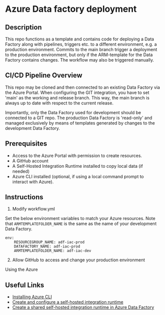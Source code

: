 # Azure Data factory deployment

## Description

This repo functions as a template and contains code for deploying a Data Factory along with pipelines, triggers etc. to a different environment, e.g. a production environment. Commits to the main branch trigger a deployment to the production environment, but only if the ARM-template for the Data Factory contains changes. The workflow may also be triggered manually.

## CI/CD Pipeline Overview

This repo may be cloned and then connected to an existing Data Factory via the Azure Portal. When configuring the GIT integration, you have to set 'main' as the working and release branch. This way, the main branch is always up to date with respect to the current release. 

Importantly, only the Data Factory used for development should be connected to a GIT repo. The production Data Factory is 'read-only' and managed exclusively by means of templates generated by changes to the development Data Factory.

## Prerequisites

- Access to the Azure Portal with permission to create resources.
- A GitHub account
- A Self-Hosted Integration Runtime installed to copy local data (if needed)
- Azure CLI installed (optional, if using a local command prompt to interact with Azure).

## Instructions

1. Modify workflow.yml

Set the below environment variables to match your Azure resources. Note that `ARMTEMPLATEFOLDER_NAME` is the same as the name of your development Data Factory.

```
env:
    RESOURCEGROUP_NAME: adf-iac-prod
    DATAFACTORY_NAME: adf-iac-prod
    ARMTEMPLATEFOLDER_NAME: adf-iac-dev
```

2. Allow GitHub to access and change your production environment

Using the Azure



## Useful Links
- [Installing Azure CLI]('https://learn.microsoft.com/en-us/cli/azure/install-azure-cli')
- [Create and configure a self-hosted integration runtime]('https://learn.microsoft.com/en-us/azure/data-factory/create-self-hosted-integration-runtime?tabs=data-factory')
- [Create a shared self-hosted integration runtime in Azure Data Factory]('https://learn.microsoft.com/en-us/azure/data-factory/create-shared-self-hosted-integration-runtime-powershell?source=recommendations#create-a-shared-self-hosted-integration-runtime-in-azure-data-factory-1')
